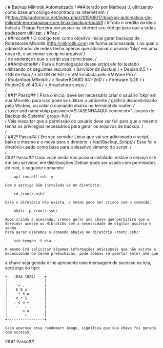 /	# Backup Mikrotik Automatizado
/	##Alterado por Matheus J, ultilizando como base um código encontrado na internet em:
/	#https://thiagoferreira.net/index.php/2015/06/17/backup-automatico-de-mikrotik-em-maquina-com-linux-backup-local/#
/	#Todo o crédito da ideia Inicial a Thiago Ferreira por postar na internet seu código para que a todas pudessem ultilizar.
/	#Paz
/	
/	##Inicio##
/		O código tem como objeitvo inicial gerar backups de Roteadores Mikrotik (http://mikrotik.com) de forma automaziada,
/	no qual o administrador de redes tenha apenas que adicionar o usuário 'bkp' em uma nova rb, e adicionar seu ip no arquivo/	/	
/	de endereços que o script usa como base.
/	
/	##Ambiente##
/		Para a homologação desse script ele foi testado ultilizando os seguintes recursos:
/	*Servidor de Backup*
/	• Debian 8.5 
/	• 2GB de Ram
/	• 50 GB de HD
/	• VM Emulada pelo VMWare Pro
/	
/	*Routerboar Mikrotik*
/	• RouterBOARD 941-2nD
/	• Firmware 3.29
/	• RouterOS v6.43.4
/	• Arquitetura smips
/	
/	
/	##1ª Passo##
/		Para o inicio, deve ser necessário criar o usuário 'bkp' em sua Mikrotik, para isso pode se ultilizar o ambiente 
/	gráfico disponibilizado pelo Winbox, ou colar o comando abaixo no terminal do router:
/		
/		/user add name=bkp password=SUASENHAAQUI comment="Usuario de Backup do Sistema" group=full
/		
/		Vale ressaltar que a permissão do usuário deve ser full para que o mesmo tenha os privilégios necessários para gerar os arquivos de backup.
/		
/		
/	##2ª Passo##
/		Em seu servidor Linux que vai ser adicionado o script, baixe o mesmo e o mova para o diretório:
/			/opt/Backup_Script/
/		Esse foi o diretório usado como base para o desenvolvimento do script.
/		
/		
##3ª Passo##
	Caso você ainda não possua instalado, instale o serviço ssh em seu servidor, em distribuições Debian pode ser usado com permissões de root, o seguinte comando:
		
		apt install ssh -y
	
	Com o serviço SSH instalado vá no diretório:
	
		cd /root/.ssh/
	
	Caso o diretório não exista, o mesmo pode ser criado com o comando:
	
		mkdir -p /root/.ssh/
	
	Após criado e acessado, iremos gerar uma chave que permitirá que o Servidor acesse os Mikrotiks sem a necessidade de digitar usuário e senha.
	Para gerar usaremos o comando abaixo no diretório /root/.ssh/:
		
		ssh-keygen -t dsa
		
	O mesmo irá solicitar algumas informações adicionais que não existe a necessidade de serem preenchidas, pode apenas se apertar enter até que 
a chave seja gerada e lhe apresente uma mensagem de sucesso na tela, será algo do tipo:
	
	+---[DSA 1024]----+
	|    .            |
	|     = .         |
	|    E B o        |
	|     * X o       |
	|    o * S        |
	|   . o o +       |
	|    .   . .      |
	|       o o       |
	|        +        |
	+-----------------+
	
	Caso apareça essa randomart image, significa que sua chave foi gerada com sucesso.
	
##4ª Passo##
	

	
	
	
	
	
	
	
	
	
	
	
	
	
	
	
	
	
	
	
	
	


